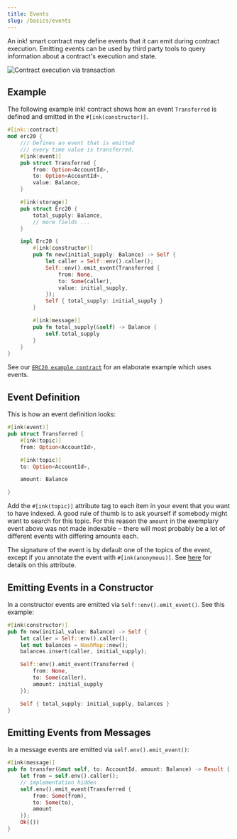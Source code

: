 ```yaml
---
title: Events
slug: /basics/events
---
```


An ink! smart contract may define events that it can emit during contract execution.
Emitting events can be used by third party tools to query information about a contract's
execution and state.

![Contract execution via transaction](/img/events.svg)

## Example

The following example ink! contract shows how an event `Transferred` is defined and
emitted in the `#[ink(constructor)]`.

```rust
#[ink::contract]
mod erc20 {
    /// Defines an event that is emitted
    /// every time value is transferred.
    #[ink(event)]
    pub struct Transferred {
        from: Option<AccountId>,
        to: Option<AccountId>,
        value: Balance,
    }

    #[ink(storage)]
    pub struct Erc20 {
        total_supply: Balance,
        // more fields ...
    }

    impl Erc20 {
        #[ink(constructor)]
        pub fn new(initial_supply: Balance) -> Self {
            let caller = Self::env().caller();
            Self::env().emit_event(Transferred {
                from: None,
                to: Some(caller),
                value: initial_supply,
            });
            Self { total_supply: initial_supply }
        }

        #[ink(message)]
        pub fn total_supply(&self) -> Balance {
            self.total_supply
        }
    }
}
```

See our [`ERC20 example contract`](https://github.com/paritytech/ink/blob/master/examples/erc20/lib.rs) 
for an elaborate example which uses events.

## Event Definition

This is how an event definition looks:

```rust
#[ink(event)]
pub struct Transferred {
    #[ink(topic)]
    from: Option<AccountId>,

    #[ink(topic)]
    to: Option<AccountId>,

    amount: Balance

}
```

Add the `#[ink(topic)]` attribute tag to each item in your event that you want to have indexed.
A good rule of thumb is to ask yourself if somebody might want to search for this topic.
For this reason the `amount` in the exemplary event above was not
made indexable ‒ there will most probably be a lot of different events with
differing amounts each.

The signature of the event is by default one of the topics of the event, except
if you annotate the event with `#[ink(anonymous)]`.
See [here](/macros-attributes/anonymous) for details on this attribute.


## Emitting Events in a Constructor

In a constructor events are emitted via `Self::env().emit_event()`.
See this example:

```rust
#[ink(constructor)]
pub fn new(initial_value: Balance) -> Self {
    let caller = Self::env().caller();
    let mut balances = HashMap::new();
    balances.insert(caller, initial_supply);

    Self::env().emit_event(Transferred {
        from: None,
        to: Some(caller),
        amount: initial_supply
    });

    Self { total_supply: initial_supply, balances }
}
```

## Emitting Events from Messages

In a message events are emitted via `self.env().emit_event()`:

```rust
#[ink(message)]
pub fn transfer(&mut self, to: AccountId, amount: Balance) -> Result {
    let from = self.env().caller();
    // implementation hidden
    self.env().emit_event(Transferred {
        from: Some(from),
        to: Some(to),
        amount
    });
    Ok(())
}
```
